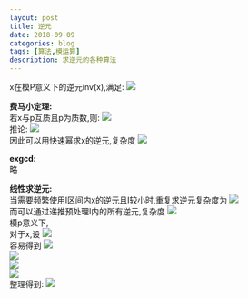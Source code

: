 ```yaml
---
layout: post
title: 逆元
date: 2018-09-09
categories: blog
tags: [算法,模运算]
description: 求逆元的各种算法
---
```


x在模P意义下的逆元inv(x),满足:
<img src="http://latex.codecogs.com/gif.latex?x*inv(x)=1\;(mod\,P)"/>  

**费马小定理:**  
若x与p互质且p为质数,则:
<img src="http://latex.codecogs.com/gif.latex?x^p\equiv x\;(mod\,p)"/>  
推论:
<img src="http://latex.codecogs.com/gif.latex?inv(x)=x^{-1}=x^{p-2}\;(mod\,p)"/>  
因此可以用快速幂求x的逆元,复杂度
<img src="http://latex.codecogs.com/gif.latex?O(log_2n)"/>  

**exgcd:**  
略  

**线性求逆元:**  
当需要频繁使用I区间内x的逆元且I较小时,重复求逆元复杂度为
<img src="http://latex.codecogs.com/gif.latex?O(n*log_2n)"/>  
而可以通过递推预处理I内的所有逆元,复杂度
<img src="http://latex.codecogs.com/gif.latex?O(n)"/>  
模p意义下,  
对于x,设
<img src="http://latex.codecogs.com/gif.latex?a=p/x,b=p%x"/>  
容易得到
<img src="http://latex.codecogs.com/gif.latex?a*x+b=p\equiv 0(mod\;p)"/>  
<img src="http://latex.codecogs.com/gif.latex?b\equiv -a*x(mod\;p)"/>  
<img src="http://latex.codecogs.com/gif.latex?b*(inv(b)*inv(x))\equiv -a*x*(inv(b)*inv(x))(mod\;p)"/>  
<img src="http://latex.codecogs.com/gif.latex?inv(x)\equiv -a*inv(b)(mod\;p)"/>  
整理得到:
<img src="http://latex.codecogs.com/gif.latex?inv(x)=(p-p/x)*inv(p\%x)\%p"/>  

